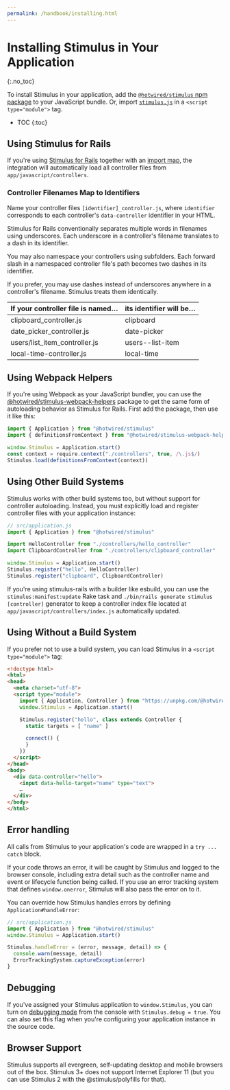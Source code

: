 ```yaml
---
permalink: /handbook/installing.html
---
```


# Installing Stimulus in Your Application
{:.no_toc}

To install Stimulus in your application, add the [`@hotwired/stimulus` npm package](https://www.npmjs.com/package/@hotwired/stimulus) to your JavaScript bundle. Or, import [`stimulus.js`](https://unpkg.com/@hotwired/stimulus/dist/stimulus.js) in a `<script type="module">` tag.

* TOC
{:toc}

## Using Stimulus for Rails

If you're using [Stimulus for Rails](https://github.com/hotwired/stimulus-rails/) together with an [import map](https://github.com/rails/importmap-rails), the integration will automatically load all controller files from `app/javascript/controllers`.

### Controller Filenames Map to Identifiers

Name your controller files `[identifier]_controller.js`, where `identifier` corresponds to each controller's `data-controller` identifier in your HTML.

Stimulus for Rails conventionally separates multiple words in filenames using underscores. Each underscore in a controller's filename translates to a dash in its identifier.

You may also namespace your controllers using subfolders. Each forward slash in a namespaced controller file's path becomes two dashes in its identifier.

If you prefer, you may use dashes instead of underscores anywhere in a controller's filename. Stimulus treats them identically.

If your controller file is named… | its identifier will be…
--------------------------------- | -----------------------
clipboard_controller.js           | clipboard
date_picker_controller.js         | date-picker
users/list_item_controller.js     | users\-\-list-item
local-time-controller.js          | local-time

## Using Webpack Helpers

If you're using Webpack as your JavaScript bundler, you can use the [@hotwired/stimulus-webpack-helpers](https://www.npmjs.com/package/@hotwired/stimulus-webpack-helpers) package to get the same form of autoloading behavior as Stimulus for Rails. First add the package, then use it like this:

```js
import { Application } from "@hotwired/stimulus"
import { definitionsFromContext } from "@hotwired/stimulus-webpack-helpers"

window.Stimulus = Application.start()
const context = require.context("./controllers", true, /\.js$/)
Stimulus.load(definitionsFromContext(context))
```

## Using Other Build Systems

Stimulus works with other build systems too, but without support for controller autoloading. Instead, you must explicitly load and register controller files with your application instance:

```js
// src/application.js
import { Application } from "@hotwired/stimulus"

import HelloController from "./controllers/hello_controller"
import ClipboardController from "./controllers/clipboard_controller"

window.Stimulus = Application.start()
Stimulus.register("hello", HelloController)
Stimulus.register("clipboard", ClipboardController)
```

If you're using stimulus-rails with a builder like esbuild, you can use the `stimulus:manifest:update` Rake task and `./bin/rails generate stimulus [controller]` generator to keep a controller index file located at `app/javascript/controllers/index.js` automatically updated.

## Using Without a Build System

If you prefer not to use a build system, you can load Stimulus in a `<script type="module">` tag:

```html
<!doctype html>
<html>
<head>
  <meta charset="utf-8">
  <script type="module">
    import { Application, Controller } from "https://unpkg.com/@hotwired/stimulus/dist/stimulus.js"
    window.Stimulus = Application.start()

    Stimulus.register("hello", class extends Controller {
      static targets = [ "name" ]

      connect() {
      }
    })
  </script>
</head>
<body>
  <div data-controller="hello">
    <input data-hello-target="name" type="text">
    …
  </div>
</body>
</html>
```

## Error handling

All calls from Stimulus to your application's code are wrapped in a `try ... catch` block.

If your code throws an error, it will be caught by Stimulus and logged to the browser console, including extra detail such as the controller name and event or lifecycle function being called. If you use an error tracking system that defines `window.onerror`, Stimulus will also pass the error on to it.

You can override how Stimulus handles errors by defining `Application#handleError`:

```js
// src/application.js
import { Application } from "@hotwired/stimulus"
window.Stimulus = Application.start()

Stimulus.handleError = (error, message, detail) => {
  console.warn(message, detail)
  ErrorTrackingSystem.captureException(error)
}
```

## Debugging

If you've assigned your Stimulus application to `window.Stimulus`, you can turn on [debugging mode](https://github.com/hotwired/stimulus/pull/354) from the console with `Stimulus.debug = true`. You can also set this flag when you're configuring your application instance in the source code.


## Browser Support

Stimulus supports all evergreen, self-updating desktop and mobile browsers out of the box. Stimulus 3+ does not support Internet Explorer 11 (but you can use Stimulus 2 with the @stimulus/polyfills for that).
